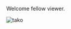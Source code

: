 Welcome fellow viewer.


![tako](https://user-images.githubusercontent.com/102655156/161364083-c7a805b4-ca60-499d-98a5-675d3a0b6076.jpg)
